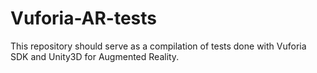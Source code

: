 # Vuforia-AR-tests
 This repository should serve as a compilation of tests done with Vuforia SDK and Unity3D for Augmented Reality.
